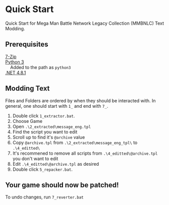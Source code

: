 # Quick Start

Quick Start for Mega Man Battle Network Legacy Collection (MMBNLC) Text Modding.

## Prerequisites

[7-Zip](https://www.7-zip.org/download.html)  
[Python 3](https://www.python.org/downloads/)  
&nbsp;&nbsp;&nbsp;&nbsp;Added to the path as `python3`  
[.NET 4.8.1](https://dotnet.microsoft.com/en-us/download/dotnet-framework/net481)

## Modding Text

Files and Folders are ordered by when they should be interacted with. In general, one should start with `1_` and end with `7_`.

1. Double click `1_extractor.bat`.  
2. Choose Game
3. Open `.\2_extracted\message_eng.tpl`
4. Find the script you want to edit 
5. Scroll up to find it's `@archive` value  
6. Copy `@archive.tpl` from `.\2_extracted\message_eng_tpl\` to `.\4_editted\` 
7. It's recommened to remove all scripts from `.\4_editted\@archive.tpl` you don't want to edit 
8. Edit `.\4_editted\@archive.tpl` as desired 
9. Double click `5_repacker.bat`. 

## Your game should now be patched!

To undo changes, run `7_reverter.bat`
